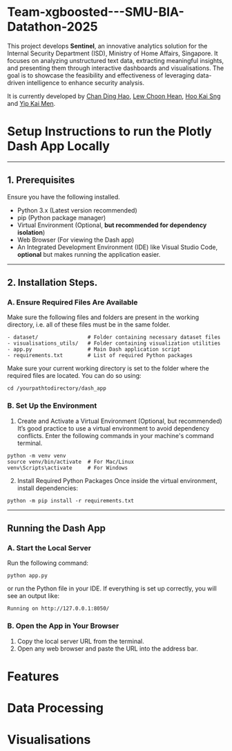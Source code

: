 # Team-xgboosted---SMU-BIA-Datathon-2025

This project develops **Sentinel**, an innovative analytics solution for the Internal Security Department (ISD), Ministry of Home Affairs, Singapore. It focuses on analyzing unstructured text data, extracting meaningful insights, and presenting them through interactive dashboards and visualisations. The goal is to showcase the feasibility and effectiveness of leveraging data-driven intelligence to enhance security analysis.

It is currently developed by [Chan Ding Hao](https://www.linkedin.com/in/dhchan/), [Lew Choon Hean](https://www.linkedin.com/in/choon-hean-lew-4584782b6/), [Hoo Kai Sng](https://www.linkedin.com/in/kai-sng-hoo-081a3622a/) and [Yip Kai Men](https://www.linkedin.com/in/yipkaimen/). 

# Setup Instructions to run the Plotly Dash App Locally 
---
## 1. Prerequisites
Ensure you have the following installed. 
* Python 3.x (Latest version recommended)
* pip (Python package manager)
* Virtual Environment (Optional, **but recommended for dependency isolation**)
* Web Browser (For viewing the Dash app)
* An Integrated Development Environment (IDE) like Visual Studio Code, **optional** but makes running the application easier. 
---
## 2. Installation Steps. 
### A. Ensure Required Files Are Available 
Make sure the following files and folders are present in the working directory, i.e. all of these files must be in the same folder. 
```
- dataset/                # Folder containing necessary dataset files
- visualisations_utils/   # Folder containing visualization utilities
- app.py                  # Main Dash application script
- requirements.txt        # List of required Python packages
```
Make sure your current working directory is set to the folder where the required files are located. You can do so using:
```
cd /yourpathtodirectory/dash_app
```

### B. Set Up the Environment 
1. Create and Activate a Virtual Environment (Optional, but recommended)
It’s good practice to use a virtual environment to avoid dependency conflicts. Enter the following commands in your machine's command terminal. 
```
python -m venv venv
source venv/bin/activate  # For Mac/Linux
venv\Scripts\activate     # For Windows
```
2. Install Required Python Packages
Once inside the virtual environment, install dependencies:
```
python -m pip install -r requirements.txt
```
--- 
## Running the Dash App 
### A. Start the Local Server 
Run the following command: 
```
python app.py
```
or run the Python file in your IDE. 
If everything is set up correctly, you will see an output like: 
```
Running on http://127.0.0.1:8050/
```
### B. Open the App in Your Browser
1. Copy the local server URL from the terminal.
2. Open any web browser and paste the URL into the address bar. 

# Features 

# Data Processing 

# Visualisations 
